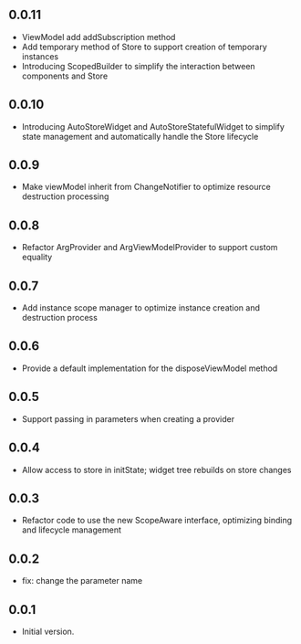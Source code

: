 ## 0.0.11
* ViewModel add addSubscription method
* Add temporary method of Store to support creation of temporary instances
* Introducing ScopedBuilder to simplify the interaction between components and Store


## 0.0.10
* Introducing AutoStoreWidget and AutoStoreStatefulWidget to simplify state management and automatically handle the Store lifecycle

## 0.0.9

* Make viewModel inherit from ChangeNotifier to optimize resource destruction processing

## 0.0.8

* Refactor ArgProvider and ArgViewModelProvider to support custom equality

## 0.0.7

* Add instance scope manager to optimize instance creation and destruction process

## 0.0.6

* Provide a default implementation for the disposeViewModel method

## 0.0.5

* Support passing in parameters when creating a provider

## 0.0.4

* Allow access to store in initState; widget tree rebuilds on store changes

## 0.0.3

* Refactor code to use the new ScopeAware interface, optimizing binding and lifecycle management

## 0.0.2

* fix: change the parameter name

## 0.0.1

* Initial version. 
